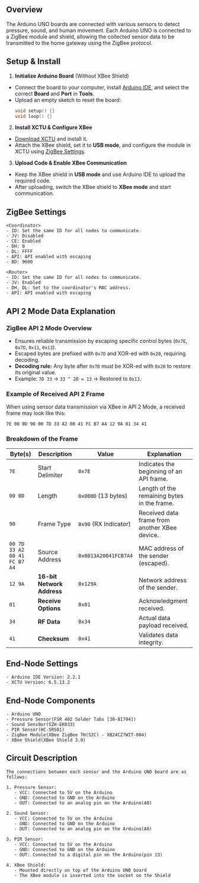 ## Overview
The Arduino UNO boards are connected with various sensors to detect pressure, sound, and human movement. Each Arduino UNO is connected to a ZigBee module and shield, allowing the collected sensor data to be transmitted to the home gateway using the ZigBee protocol.  

## Setup & Install

1. **Initialize Arduino Board** (Without XBee Shield)  
- Connect the board to your computer, install [Arduino IDE](https://www.arduino.cc/en/software), and select the correct **Board** and **Port** in **Tools**.  
 - Upload an empty sketch to reset the board:  
     ```cpp
     void setup() {}  
     void loop() {}
     ```  

2. **Install XCTU & Configure XBee**  
- [Download XCTU](https://www.digi.com/resources/documentation/digidocs/90001526/tasks/t_download_and_install_xctu.htm) and install it.  
- Attach the XBee shield, set it to **USB mode**, and configure the module in XCTU using [ZigBee Settings](#zigbee-settings).

3. **Upload Code & Enable XBee Communication**  
- Keep the XBee shield in **USB mode** and use Arduino IDE to upload the required code.  
- After uploading, switch the XBee shield to **XBee mode** and start communication.  



## ZigBee Settings
```
<Coordinator>
- ID: Set the same ID for all nodes to communicate.
- JV: Disabled
- CE: Enabled
- DH: 0
- DL: FFFF
- API: API enabled with escaping
- BD: 9600

<Router>
- ID: Set the same ID for all nodes to communicate.
- JV: Enabled
- DH, DL: Set to the coordinator's MAC address.
- API: API enabled with escaping
```

## API 2 Mode Data Explanation

### ZigBee API 2 Mode Overview

- Ensures reliable transmission by escaping specific control bytes (`0x7E`, `0x7D`, `0x11`, `0x13`).  
- Escaped bytes are prefixed with `0x7D` and XOR-ed with `0x20`, requiring decoding. 
- **Decoding rule:** Any byte after `0x7D` must be XOR-ed with `0x20` to restore its original value.  
- Example: `7D 33` → `33 ^ 20 = 13` → Restored to `0x13`. 

### Example of Received API 2 Frame
When using sensor data transmission via XBee in API 2 Mode, a received frame may look like this: 
```
7E 00 0D 90 00 7D 33 A2 00 41 FC B7 A4 12 9A 01 34 41
```


### Breakdown of the Frame

| Byte(s)                      | Description                | Value                 | Explanation                                   |
| ---------------------------- | -------------------------- | --------------------- | --------------------------------------------- |
| `7E`                         | Start Delimiter            | `0x7E`                | Indicates the beginning of an API frame.      |
| `00 0D`                      | Length                     | `0x000D` (13 bytes)   | Length of the remaining bytes in the frame.   |
| `90`                         | Frame Type                 | `0x90` (RX Indicator) | Received data frame from another XBee device. |
| `00 7D 33 A2 00 41 FC B7 A4` | Source Address             | `0x0013A20041FCB7A4`  | MAC address of the sender (escaped).          |
| `12 9A`                      | **16-bit Network Address** | `0x129A`              | Network address of the sender.                |
| `01`                         | **Receive Options**        | `0x01`                | Acknowledgment received.                      |
| `34`                         | **RF Data**                | `0x34`                | Actual data payload received.                 |
| `41`                         | **Checksum**               | `0x41`                | Validates data integrity.                     |


## End-Node Settings
```
- Arduino IDE Version: 2.2.1
- XCTU Version: 6.5.13.2
```

## End-Node Components
```
- Arduino UNO
- Pressure Sensor(FSR 402 Solder Tabs [30-81794])
- Sound Sens9or(SZH-EK033)
- PIR Sensor(HC-SR501)
- ZigBee Module(XBee ZigBee TH(S2C) - XB24CZ7WIT-004)
- XBee Shield(XBee Shield 3.0)
```
  
## Circuit Description
```
The connections between each sensor and the Arduino UNO board are as follows:

1. Pressure Sensor:
   - VCC: Connected to 5V on the Arduino
   - GND: Connected to GND on the Arduino
   - OUT: Connected to an analog pin on the Arduino(A0)

2. Sound Sensor:
   - VCC: Connected to 5V on the Arduino
   - GND: Connected to GND on the Arduino
   - OUT: Connected to an analog pin on the Arduino(A0)

3. PIR Sensor:
   - VCC: Connected to 5V on the Arduino
   - GND: Connected to GND on the Arduino
   - OUT: Connected to a digital pin on the Arduino(pin 13)

4. XBee Shield:
   - Mounted directly on top of the Arduino UNO board
   - The XBee module is inserted into the socket on the Shield
```   
